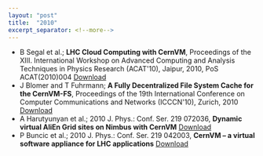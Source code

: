 ```yaml
---
layout: "post"
title:  "2010"
excerpt_separator: <!--more-->
---
```


- B Segal et al.; **LHC Cloud Computing with CernVM**, Proceedings of the XIII. International Workshop on Advanced Computing and Analysis Techniques in Physics Research (ACAT'10), Jaipur, 2010, PoS ACAT(2010)004 [Download](http://pos.sissa.it/cgi-bin/reader/conf.cgi?confid=93)
- J Blomer and T Fuhrmann; **A Fully Decentralized File System Cache for the CernVM-FS**, Proceedings of the 19th International Conference on Computer Communications and Networks (ICCCN'10), Zurich, 2010 [Download](https://ieeexplore.ieee.org/document/5560054?arnumber=5560054)
- A Harutyunyan et al.; 2010 J. Phys.: Conf. Ser. 219 072036, **Dynamic virtual AliEn Grid sites on Nimbus with CernVM** [Download](http://iopscience.iop.org/1742-6596/219/7/072036)
- P Buncic et al.; 2010 J. Phys.: Conf. Ser. 219 042003, **CernVM – a virtual software appliance for LHC applications** [Download](http://iopscience.iop.org/1742-6596/219/4/042003)

<!--more-->
